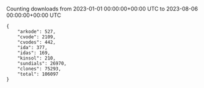 
Counting downloads from 2023-01-01 00:00:00+00:00 UTC to 2023-08-06 00:00:00+00:00 UTC

```
{
    "arkode": 527,
    "cvode": 2109,
    "cvodes": 442,
    "ida": 377,
    "idas": 169,
    "kinsol": 210,
    "sundials": 26970,
    "clones": 75293,
    "total": 106097
}
```
